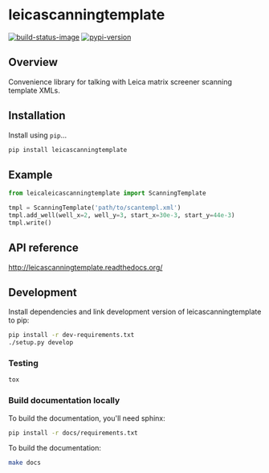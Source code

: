 # leicascanningtemplate

[![build-status-image]][travis]
[![pypi-version]][pypi]

## Overview
Convenience library for talking with Leica matrix screener scanning template XMLs.

## Installation
Install using `pip`...

```bash
pip install leicascanningtemplate
```

## Example
```python
from leicaleicascanningtemplate import ScanningTemplate

tmpl = ScanningTemplate('path/to/scantempl.xml')
tmpl.add_well(well_x=2, well_y=3, start_x=30e-3, start_y=44e-3)
tmpl.write()
```

## API reference
http://leicascanningtemplate.readthedocs.org/


## Development
Install dependencies and link development version of leicascanningtemplate to pip:
```bash
pip install -r dev-requirements.txt
./setup.py develop
```

### Testing
```bash
tox
```

### Build documentation locally
To build the documentation, you'll need sphinx:
```bash
pip install -r docs/requirements.txt
```

To build the documentation:
```bash
make docs
```


[build-status-image]: https://secure.travis-ci.org/arve0/leicascanningtemplate.png?branch=master
[travis]: http://travis-ci.org/arve0/leicascanningtemplate?branch=master
[pypi-version]: https://pypip.in/version/leicascanningtemplate/badge.svg
[pypi]: https://pypi.python.org/pypi/leicascanningtemplate
